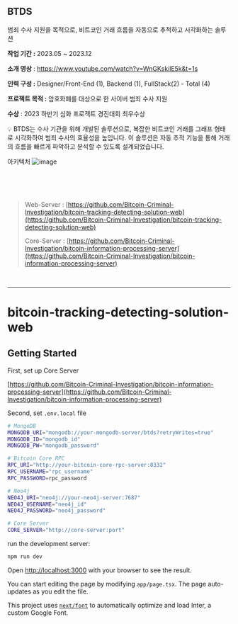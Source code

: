 ## BTDS
범죄 수사 지원을 목적으로, 비트코인 거래 흐름을 자동으로 추적하고 시각화하는 솔루션

**작업 기간 :** 2023.05 ~ 2023.12

**소개 영상** : https://www.youtube.com/watch?v=WnGKskilE5k&t=1s

**인력 구성 :** Designer/Front-End (1), Backend (1), FullStack(2) - Total (4)

**프로젝트 목적 :** 암호화폐를 대상으로 한 사이버 범죄 수사 지원

**수상** : 2023 하반기 심화 프로젝트 경진대회 최우수상

<aside>
💡 BTDS는 수사 기관을 위해 개발된 솔루션으로, 복잡한 비트코인 거래를 그래프 형태로 시각화하여 범죄 수사의 효율성을 높입니다. 이 솔루션은 자동 추적 기능을 통해 거래의 흐름을 빠르게 파악하고 분석할 수 있도록 설계되었습니다.
</aside>

아키텍처
![image](https://github.com/qjrm1430/bitcoin-tracking-detecting-solution-web/assets/44336527/c8fa2e36-9de7-4db5-9dd3-f6dfbeba763d)

<br/>
<br/>
<br/>

> Web-Server : [https://github.com/Bitcoin-Criminal-Investigation/bitcoin-tracking-detecting-solution-web](https://github.com/Bitcoin-Criminal-Investigation/bitcoin-tracking-detecting-solution-web)
>
> Core-Server : [https://github.com/Bitcoin-Criminal-Investigation/bitcoin-information-processing-server](https://github.com/Bitcoin-Criminal-Investigation/bitcoin-information-processing-server)

<br/>

---
# bitcoin-tracking-detecting-solution-web

## Getting Started

First, set up Core Server

[https://github.com/Bitcoin-Criminal-Investigation/bitcoin-information-processing-server](https://github.com/Bitcoin-Criminal-Investigation/bitcoin-information-processing-server)

Second, set `.env.local` file

```bash
# MongoDB
MONGODB_URI="mongodb://your-mongodb-server/btds?retryWrites=true"
MONGODB_ID="mongodb_id"
MONGODB_PW="mongodb_password"

# Bitcoin Core RPC
RPC_URI="http://your-bitcoin-core-rpc-server:8332"
RPC_USERNAME="rpc_username"
RPC_PASSWORD=rpc_password

# Neo4j
NEO4J_URI="neo4j://your-neo4j-server:7687"
NEO4J_USERNAME="neo4j_id"
NEO4J_PASSWORD="neo4j_password"

# Core Server
CORE_SERVER="http://core-server:port"
```

run the development server:

```bash
npm run dev
```

Open [http://localhost:3000](http://localhost:3000) with your browser to see the result.

You can start editing the page by modifying `app/page.tsx`. The page auto-updates as you edit the file.

This project uses [`next/font`](https://nextjs.org/docs/basic-features/font-optimization) to automatically optimize and load Inter, a custom Google Font.
